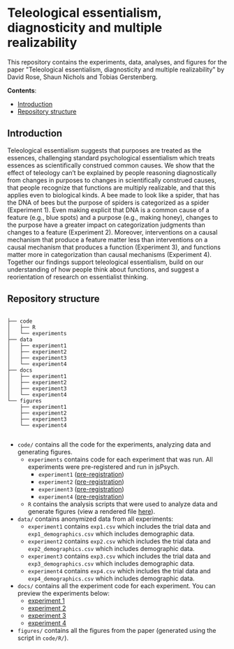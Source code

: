 # Teleological essentialism, diagnosticity and multiple realizability

This repository contains the experiments, data, analyses, and figures for the paper "Teleological essentialism, diagnosticity and multiple realizability" by David Rose, Shaun Nichols and Tobias Gerstenberg.

<!-- The preprint can be found [here](https://psyarxiv.com/p5zt4) -->

__Contents__:
- [Introduction](#Introduction)
- [Repository structure](#Repository-structure)

## Introduction

<!-- <img src="figures/storyboard.png" width="100%" align="center">

<br clear="left" />
<br clear="right" /> -->

Teleological essentialism suggests that purposes are treated as the essences, challenging  standard psychological essentialism which treats essences as scientifically construed common causes. We show that the effect of teleology can’t be explained by people reasoning diagnostically from changes in purposes to changes in scientifically construed causes, that people recognize that functions are multiply realizable, and that this applies even to biological kinds. A bee made to look like a spider, that has the DNA of bees but the purpose of spiders is categorized as a spider (Experiment 1). Even making explicit that DNA is a common cause of a feature (e.g., blue spots) and a purpose (e.g., making honey), changes to the purpose have a greater impact on categorization judgments than changes to a feature (Experiment 2). Moreover, interventions on a causal mechanism that produce a feature matter less than interventions on a causal mechanism that produces a function (Experiment 3), and functions matter more in categorization than causal mechanisms (Experiment 4). Together our findings support teleological essentialism, build on our understanding of how people think about functions, and suggest a reorientation of research on essentialist thinking.  



## Repository structure

```

├── code
│   ├── R
│   └── experiments
├── data
│   ├── experiment1
│   ├── experiment2
│   ├── experiment3
│   └── experiment4
├── docs
│   ├── experiment1
│   ├── experiment2
│   ├── experiment3
│   └── experiment4
└── figures
    ├── experiment1
    ├── experiment2
    ├── experiment3
    └── experiment4


```

- `code/` contains all the code for the experiments, analyzing data and generating figures.
  - `experiments` contains code for each experiment that was run. All experiments were pre-registered and run in jsPsych. 
    - `experiment1` ([pre-registration](https://osf.io/2wb3e))
    - `experiment2` ([pre-registration](https://osf.io/q6xdj))
    - `experiment3` ([pre-registration](https://osf.io/rb8yt))
    - `experiment4` ([pre-registration](https://osf.io/3nshc))
  - `R` contains the analysis scripts that were used to analyze data and generate figures
     (view a rendered file [here](https://davdrose.github.io/teleological_essentialism_diagnosticity/)).
- `data/` contains anonymized data from all experiments:
  - `experiment1` contains `exp1.csv` which includes the trial data and `exp1_demographics.csv` which includes demographic data.
  - `experiment2` contains `exp2.csv` which includes the trial data and `exp2_demographics.csv` which includes demographic data.
  - `experiment3` contains `exp3.csv` which includes the trial data and `exp3_demographics.csv` which includes demographic data.
  - `experiment4` contains `exp4.csv` which includes the trial data and `exp4_demographics.csv` which includes demographic data.
- `docs/` contains all the experiment code for each experiment. You can preview the experiments below:
  - [experiment 1](https://davdrose.github.io/teleological_essentialism_diagnosticity/experiment1)
  - [experiment 2](https://davdrose.github.io/teleological_essentialism_diagnosticity/experiment2)
  - [experiment 3](https://davdrose.github.io/teleological_essentialism_diagnosticity/experiment3)
  - [experiment 4](https://davdrose.github.io/teleological_essentialism_diagnosticity/experiment4)
- `figures/` contains all the figures from the paper (generated using the script in `code/R/`). 
